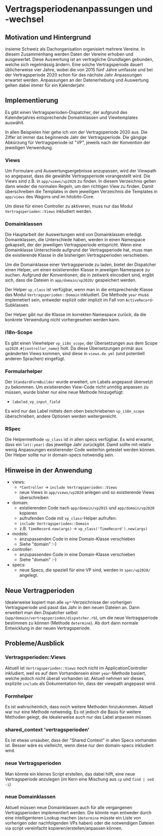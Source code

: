 # Vertragsperiodenanpassungen und -wechsel

## Motivation und Hintergrund

insieme Schweiz als Dachorganisation organisiert mehrere Vereine. In diesem Zusammenhang werden
Daten der Vereine erhoben und ausgewertet. Diese Auswertung ist an vertragliche Grundlagen gebunden,
welche sich regelmässig ändern. Eine solche Vertragsperiode dauert üblicherweise vier Jahre, wobei die
von 2015 fünf Jahre umfasste und bei der Vertragsperiode 2020 schon für das nächste Jahr Anpassungen
erwartet werden. Anpassungen an der Datenerhebung und Auswertung gelten dabei immer für ein
Kalenderjahr.

## Implementierung

Es gibt einen Vertragsperioden-Dispatcher, der aufgrund des Kalenderjahres entsprechende Domainklassen
und Viewtemplates auswählt.

In allen Beispielen hier gehe ich von der Vertragsperiode 2020 aus. Die Ziffer ist immer das
beginnende Jahr der Vertragsperiode. Die gängige Abkürzung für Vertragsperiode ist "VP", jeweils
nach der Konvention der jeweiligen Verwendung.

### Views

Um Formulare und Auswertungsergebnisse anzupassen, wird der Viewpath so angepasst, dass die gewählte
Vertragsperiode vorangestellt wird. Die Views sind z.B. in `app/views/vp2020` zu finden. In diesem
Verzeichnis gelten dann wieder die normalen Regeln, um den richtigen View zu finden. Damit
überschreiben die Templates in dem jeweiligen Verzeichnis die Templates in `app/views` des Wagons
und im hitobito-Core.

Um diese für einen Controller zu aktiveren, muss nur das Modul `Vertragsperioden::Views` inkludiert
werden.

### Domainklassen

Die Hauptarbeit der Auswertungen wird von Domainklassen erledigt. Domainklassen, die Unterschiede
haben, werden in einen Namespace gekapselt, der der jeweiligen Vertragsperiode entspricht. Wenn eine
Domainklasse Unterschiede aufgrund der Vertragsperiode hat, muss man die existierende Klasse in die
bisherigen Vertragsperioden verschieben.

Um die Domainklasse einer Vertragsperiode zu laden, bietet der Dispatcher einen Helper, um einen
existierenden Klasse in jeweilgen Namespace zu suchen. Aufgrund der Konventionen, die in zeitwerk
eincodiert sind, ergibt sich, dass die Dateien in `app/domain/vp2020/` gespeichert werden.

Der Helper `vp_class` ist verfügbar, wenn man in die entsprechende Klasse das Modul
`Vertragsperioden::Domain` inkludiert. Die Methode `year` muss implemetiert sein, entweder explizit
oder implizit im Fall von `ActiveRecord`-Subklassen.

Der Helper gibt nur die Klasse im korrekten Namespace zurück, da die konkrete Verwendung nicht
vorhergesehen werden kann.

### i18n-Scope

Es gibt einen Viewhelper `vp_i18n_scope`, der Übersetzungen aus dem Scope `vp2020.#{controller_name}`
holt. Da diese Übersetzungen primär aus geänderten Views kommen, sind diese in `views.de.yml` (und
potentiell anderen Sprachen) eingefügt.

### Formularhelper

Der `StandardFormBuilder` wurde erweitert, um Labels angepasst übersetzt zu bekommen. Um
existierenden View-Code nicht unnötig anpassen zu müssen, wurde bisher nur eine neue Methode hinzugefügt:

- `labeled_vp_input_field`

Es wird nur das Label mittels dem oben beschriebenen `vp_i18n_scope` überschrieben, andere Optionen werden weitergereicht.

### RSpec

Die Helpermethode `vp_class` ist in allen specs verfügbar. Es wird erwartet, dass ein `let(:year)`
das jeweilige Jahr zurückgibt. Damit sollte mit relativ wenig Anpassungen existierender Code
weiterhin getestet werden können. Der Helper sollte nur in domain-specs notwendig sein.

## Hinweise in der Anwendung

- views:
  - `*Controller` -> `include Vertragsperioden::Views`
  - neue Views in `app/views/vp2020` anlegen und so existierende Views überschreiben
- domain:
  - existierenden Code nach `app/domain/vp2015` und `app/domain/vp2020` kopieren
  - aufrufenden Code mit `vp_class`-Helper aufrufen:
  - `include Vertragsperioden::Domain`
  - z.B. `TimeRecord.new(args)` -> `vp_class('TimeRecord').new(args)`
- models:
  - anzupassenden Code in eine Domain-Klasse verschieben
  - Siehe "domain" :-)
- controller:
  - anzupassenden Code in eine Domain-Klasse verschieben
  - Siehe "domain" :-)
- specs:
  - neue Specs, die speziell für eine VP sind, werden in `spec/vp2020/` angelegt.

## Neue Vertragperioden

Idealerweise kopiert man alle `vp*`-Verzeichnisse der vorherigen Vertragsperiode und passt das Jahr in
den neuen Dateien an. Dann erweitert man den Dispatcher selbst
(`app/domain/vertragsperioden/dispatcher.rb`), um die neue Vertragsperiode bestimmen zu können
(Methode `determine`). Ab dort dann normale Entwicklung in der neuen Vertragsperiode.

## Probleme/Ausblick

### Vertragsperioden::Views

Aktuell ist `Vertragsperioden::Views` noch nicht im ApplicationController inkludiert, weil es auf
dem Vorhandensein einer `year`-Methode basiert, welche jedoch nicht überall vorhanden ist. Aktuell
nehmen wir dieses explizite `include` als Dokumentation hin, dass der viewpath angepasst wird.

### Formhelper

Es ist wahrscheinlich, dass noch weitere Methoden hinzukommen. Aktuell war nur eine Methode
notwendig. Es ist jedoch die Basis für weitere Methoden gelegt, die idealerweise auch nur das Label
anpassen müssen.

### shared_context 'vertragsperioden'

Es ist etwas unsauber, dass der "Shared Context" in allen Specs vorhanden ist. Besser wäre es
vielleicht, wenn diese nur den domain-specs inkludiert wird.

### neue Vertragsperioden

Man könnte ein kleines Script erstellen, das dabei hilft, eine neue Vertragsperiode anzulegen (im Kern eine Mischung aus `cp` und `find |
sed -i`)

### neue Domainklassen

Aktuell müssen neue Domainklassen auch für alle vergangenen Vertragsperioden implementiert werden.
Die könnte man entweder durch eine intelligenteren Lookup machen (`determine` müsste ein Liste von
vorherigen oder nachfolgenden VPs haben) oder die notwendigen Dateien via script vereinfacht
kopieren/erstellen/anpassen können.
